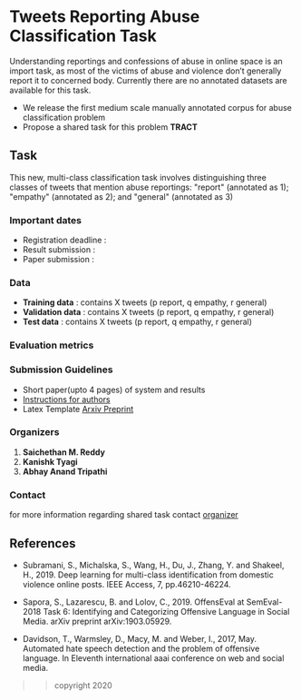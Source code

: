 # **Tweets Reporting Abuse Classification Task** 

Understanding reportings and confessions of abuse in online space is an import task, as most of the victims of abuse and violence don’t generally report it to concerned body. Currently there are no annotated datasets are available for this task.

* We release the first medium scale manually annotated corpus for abuse classification problem
* Propose a shared task for this problem **TRACT**

## Task
This new, multi-class classification task involves distinguishing three classes of tweets that mention abuse reportings: "report" (annotated as 1);  "empathy" (annotated as 2);  and   "general" (annotated as 3) 

### Important dates
* Registration deadline :  
* Result submission :
* Paper submission :

### Data
* **Training data** : contains X tweets (p report, q empathy, r general)
* **Validation data** : contains X tweets (p report, q empathy, r general)
* **Test data** : contains X tweets (p report, q empathy, r general)

### Evaluation metrics



### Submission Guidelines
* Short paper(upto 4 pages) of system and results
* [Instructions for authors](https://github.com/Saichethan/TRACT/ioa)
* Latex Template [Arxiv Preprint](https://github.com/Saichethan/TRACT/blob/master/Style%20and%20Template%20for%20Preprints%20(arXiv%2C%20bio-arXiv).zip)


### Organizers
1. **Saichethan M. Reddy**
2. **Kanishk Tyagi**
3. **Abhay Anand Tripathi**

### Contact
for more information regarding shared task contact [organizer](mailto:saichethanreddymiriyala@gmail.com)

## References
* Subramani, S., Michalska, S., Wang, H., Du, J., Zhang, Y. and Shakeel, H., 2019. Deep learning for multi-class identification from domestic violence online posts. IEEE Access, 7, pp.46210-46224.

* Sapora, S., Lazarescu, B. and Lolov, C., 2019. OffensEval at SemEval-2018 Task 6: Identifying and Categorizing Offensive Language in Social Media. arXiv preprint arXiv:1903.05929.

* Davidson, T., Warmsley, D., Macy, M. and Weber, I., 2017, May. Automated hate speech detection and the problem of offensive language. In Eleventh international aaai conference on web and social media.


>>copyright 2020
